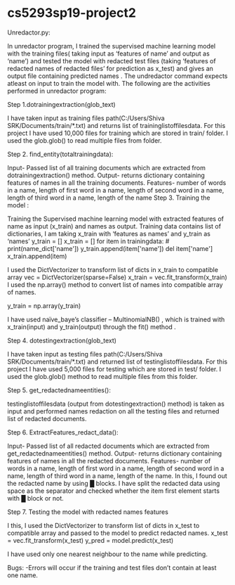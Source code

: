 # cs5293sp19-project2

Unredactor.py:

In unredactor program, I trained the supervised machine learning model with the training files( taking input as ‘features of name’ and output as ‘name’) and tested the model with redacted test files (taking ‘features of redacted names of redacted files’ for prediction as x_test) and gives an output file containing predicted names . The undredactor command expects atleast on input to train the model with.
The following are the activities performed in unredactor program:

Step 1.dotrainingextraction(glob_text)

I have taken input as training files path(C:/Users/Shiva SRK/Documents/train/*.txt) and returns list of traininglistoffilesdata. For this project I have used 10,000 files for training which are stored in train/ folder.
I used  the glob.glob() to read multiple files from folder.

Step 2. find_entity(totaltrainingdata):

Input- Passed list of all training documents which are extracted from dotrainingextraction() method.
Output- returns dictionary containing features of names in all the training documents.
Features- number of words in a name, length of first word in a name, length  of second word in a name, length  of third word in a name, length of the name
Step 3. Training the model :

Training the Supervised machine learning model with extracted features of name as input (x_train) and names as output. 
Training data contains list of dictionaries, I am taking x_train with ‘features as names’ and y_train as ‘names’
y_train = []
x_train = []
for item in trainingdata:
    # print(name_dict['name'])
    y_train.append(item['name'])
    del item['name']
    x_train.append(item)

I used the DictVectorizer to transform list of dicts in x_train to compatible array 
vec = DictVectorizer(sparse=False)
x_train = vec.fit_transform(x_train)
I used the np.array() method to convert list of names into compatible array of names.

y_train = np.array(y_train)

I have used naïve_baye’s classifier – MultinomialNB() , which is trained with x_train(input) and y_train(output) through the fit() method .


Step 4.  dotestingextraction(glob_text)

I have taken input as testing files path(C:/Users/Shiva SRK/Documents/train/*.txt) and returned list of testinglistoffilesdata. For this project I have used 5,000 files for testing which are stored in test/ folder.
I used  the glob.glob() method to read multiple files from this folder.

Step 5. get_redactednameentities():

testinglistoffilesdata (output from dotestingextraction() method) is taken as input  and performed names redaction on  all the testing files and returned list  of redacted documents.

Step 6. ExtractFeatures_redact_data():

Input- Passed list of all redacted documents which are extracted from get_redactednameentities() method.
Output- returns dictionary containing features of names in all the redacted documents.
Features- number of words in a name, length of first word in a name, length of second word in a name, length of third word in a name, length of the name. 
In this, I found out the redacted name by using █ blocks. I have split the redacted data using space as the separator and checked whether the item first element starts with █  block or not.


Step 7. Testing the model with redacted names features

I this, I used the DictVectorizer to transform list of dicts in x_test to compatible array and passed to the model to predict redacted names.
x_test = vec.fit_transform(x_test)
y_pred =  model.predict(x_test)

I have used only one nearest neighbour to the name while predicting.

Bugs: -Errors will occur if the training and test files don’t contain at least one name.






